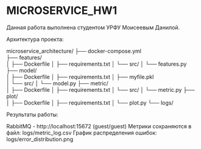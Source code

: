 # MICROSERVICE_HW1

Данная работа выполнена студентом УРФУ Моисеевым Данилой.

Архитектура проекта:

microservice_architecture/
├── docker-compose.yml        
├── features/                 
│   ├── Dockerfile
│   ├── requirements.txt
│   └── src/
│       └── features.py
├── model/                    
│   ├── Dockerfile
│   ├── requirements.txt
│   ├── myfile.pkl          
│   └── src/
│       └── model.py
├── metric/                   
│   ├── Dockerfile
│   ├── requirements.txt
│   └── src/
│       └── metric.py
├── plot/                     
│   ├── Dockerfile
│   ├── requirements.txt
│   └── plot.py
└── logs/                    


Результаты работы:

RabbitMQ - http://localhost:15672 (guest/guest)
Метрики сохраняются в файл: logs/metric_log.csv
График распределения ошибок: logs/error_distribution.png
